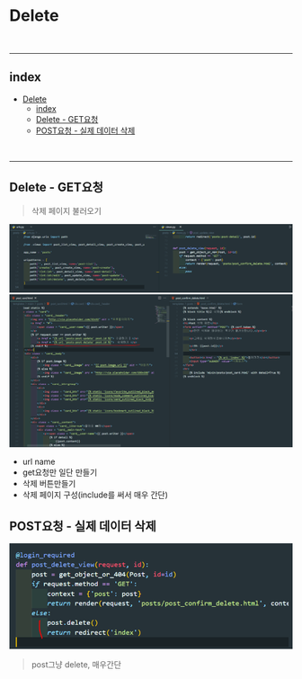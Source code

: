 # Delete

<br>

---

## index

<!-- TOC -->

- [Delete](#delete)
  - [index](#index)
  - [Delete - GET요청](#delete---get요청)
  - [POST요청 - 실제 데이터 삭제](#post요청---실제-데이터-삭제)

<!-- /TOC -->

<br>

---

## Delete - GET요청
> 삭제 페이지 불러오기


![CRUD](/Image/Django/d6.PNG)
![CRUD](/Image/Django/d7.PNG)

* url name
* get요청만 일단 만들기
* 삭제 버튼만들기
* 삭제 페이지 구성(include를 써서 매우 간단)

## POST요청 - 실제 데이터 삭제

![CRUD](/Image/Django/d8.PNG)
> post그냥 delete, 매우간단